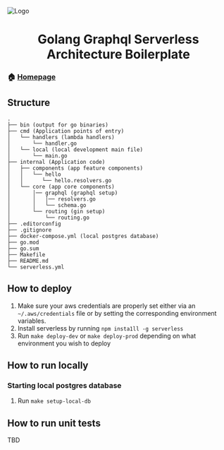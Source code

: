 ![Logo](https://cdn-images-1.medium.com/max/1600/1*OezhU9lHTNCk6O6FCUL5fQ.png)

<h1 align="center">Golang Graphql Serverless Architecture Boilerplate</h1>

### 🏠 [Homepage](https://github.com/juank11memphis/go-serverless-boilerplate)

## Structure

```
.
├── bin (output for go binaries)
├── cmd (Application points of entry)
│   └── handlers (lambda handlers)
│       └── handler.go
│   └── local (local development main file)
│       └── main.go
├── internal (Application code)
│   ├── components (app feature components)
│   │   └── hello
│   │      └── hello.resolvers.go
│   └── core (app core components)
│       │── graphql (graphql setup)
│       │   │── resolvers.go
│       │   └── schema.go
│       └── routing (gin setup)
│           └── routing.go
├── .editorconfig
├── .gitignore
├── docker-compose.yml (local postgres database)
├── go.mod
├── go.sum
├── Makefile
├── README.md
└── serverless.yml
```

## How to deploy

1. Make sure your aws credentials are properly set either via an `~/.aws/credentials` file or by setting the corresponding environment variables.
2. Install serverless by running `npm insta1ll -g serverless`
3. Run `make deploy-dev` or `make deploy-prod` depending on what environment you wish to deploy

## How to run locally

### Starting local postgres database

1. Run `make setup-local-db`

## How to run unit tests

TBD
